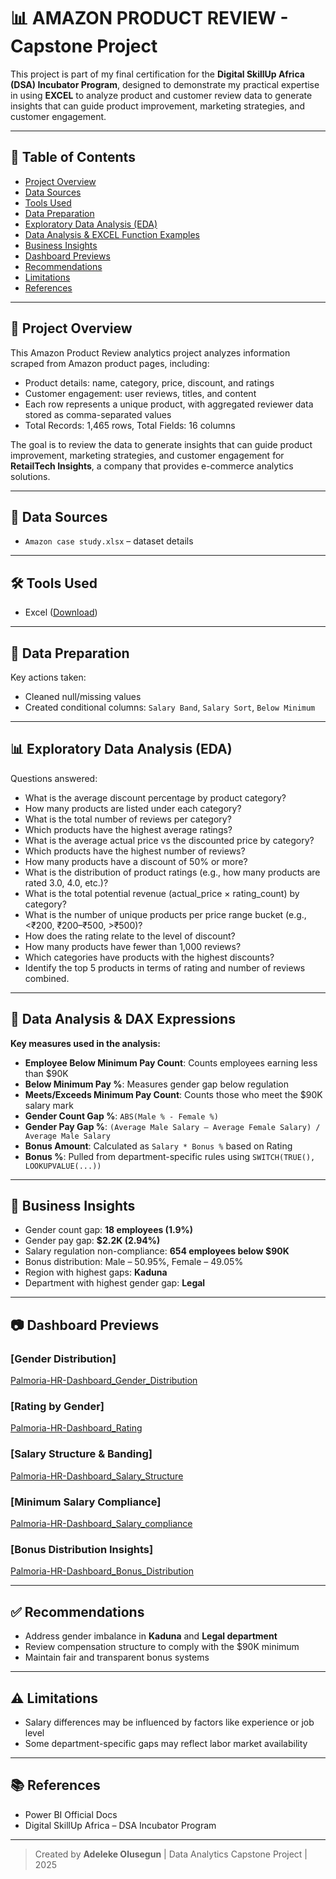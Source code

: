 # 📊 AMAZON PRODUCT REVIEW - Capstone Project

This project is part of my final certification for the **Digital SkillUp Africa (DSA) Incubator Program**, designed to demonstrate my practical expertise in using **EXCEL** to analyze product and customer review data to generate insights that can guide product improvement, marketing strategies, and customer engagement.

---

## 📑 Table of Contents
- [Project Overview](#project-overview)
- [Data Sources](#data-sources)
- [Tools Used](#tools-used)
- [Data Preparation](#data-preparation)
- [Exploratory Data Analysis (EDA)](#exploratory-data-analysis-eda)
- [Data Analysis & EXCEL Function Examples](#data-analysis--excel-function-examples)
- [Business Insights](#business-insights)
- [Dashboard Previews](#dashboard-previews)
- [Recommendations](#recommendations)
- [Limitations](#limitations)
- [References](#references)

---

## 📌 Project Overview

This Amazon Product Review analytics project analyzes information scraped from Amazon product pages, including:
- Product details: name, category, price, discount, and ratings
- Customer engagement: user reviews, titles, and content
- Each row represents a unique product, with aggregated reviewer data stored as comma-separated values
- Total Records: 1,465 rows, Total Fields: 16 columns

The goal is to review the data to generate insights that can guide product improvement, marketing strategies, and customer engagement for **RetailTech Insights**, a company that provides e-commerce analytics solutions.

---

## 📂 Data Sources

- `Amazon case study.xlsx` – dataset details  

---

## 🛠 Tools Used

- Excel ([Download](https://apps.microsoft.com/detail/9ntxr16hnw1t))

---

## 🧹 Data Preparation

Key actions taken:
- Cleaned null/missing values
- Created conditional columns: `Salary Band`, `Salary Sort`, `Below Minimum`

---

## 📊 Exploratory Data Analysis (EDA)

Questions answered:
- What is the average discount percentage by product category?
- How many products are listed under each category?
- What is the total number of reviews per category?
- Which products have the highest average ratings?
- What is the average actual price vs the discounted price by category?
- Which products have the highest number of reviews?
- How many products have a discount of 50% or more?
- What is the distribution of product ratings (e.g., how many products are rated 3.0, 4.0, etc.)?
- What is the total potential revenue (actual_price × rating_count) by category?
- What is the number of unique products per price range bucket (e.g., <₹200, ₹200–₹500, >₹500)?
- How does the rating relate to the level of discount?
- How many products have fewer than 1,000 reviews?
- Which categories have products with the highest discounts?
- Identify the top 5 products in terms of rating and number of reviews combined.

---

## 🧮 Data Analysis & DAX Expressions

**Key measures used in the analysis:**

- **Employee Below Minimum Pay Count**: Counts employees earning less than $90K  
- **Below Minimum Pay %**: Measures gender gap below regulation  
- **Meets/Exceeds Minimum Pay Count**: Counts those who meet the $90K salary mark  
- **Gender Count Gap %**: `ABS(Male % - Female %)`  
- **Gender Pay Gap %**: `(Average Male Salary – Average Female Salary) / Average Male Salary`  
- **Bonus Amount**: Calculated as `Salary * Bonus %` based on Rating  
- **Bonus %**: Pulled from department-specific rules using `SWITCH(TRUE(), LOOKUPVALUE(...))`

---

## 🧠 Business Insights

- Gender count gap: **18 employees (1.9%)**
- Gender pay gap: **$2.2K (2.94%)**
- Salary regulation non-compliance: **654 employees below $90K**
- Bonus distribution: Male – 50.95%, Female – 49.05%
- Region with highest gaps: **Kaduna**
- Department with highest gender gap: **Legal**

---

## 📷 Dashboard Previews

### [Gender Distribution]
[Palmoria-HR-Dashboard_Gender_Distribution](https://github.com/user-attachments/assets/fa195441-27d5-4fa3-af60-cab4a942ce34)

### [Rating by Gender]
[Palmoria-HR-Dashboard_Rating](https://github.com/user-attachments/assets/564287b4-e956-4906-8130-b8e52cf912ae)

### [Salary Structure & Banding]
[Palmoria-HR-Dashboard_Salary_Structure](https://github.com/user-attachments/assets/3f54febd-c2dc-4979-9f7d-bcce5b3df135)

### [Minimum Salary Compliance]
[Palmoria-HR-Dashboard_Salary_compliance](https://github.com/user-attachments/assets/a4f6c453-edb3-4e57-b038-c17df74149c5)

### [Bonus Distribution Insights]
[Palmoria-HR-Dashboard_Bonus_Distribution](https://github.com/user-attachments/assets/1a5de18a-f8b9-4d44-8fbb-006f348f29d4)

---

## ✅ Recommendations

- Address gender imbalance in **Kaduna** and **Legal department**
- Review compensation structure to comply with the $90K minimum
- Maintain fair and transparent bonus systems

---

## ⚠️ Limitations

- Salary differences may be influenced by factors like experience or job level
- Some department-specific gaps may reflect labor market availability

---

## 📚 References

- Power BI Official Docs  
- Digital SkillUp Africa – DSA Incubator Program

---

> Created by **Adeleke Olusegun** | Data Analytics Capstone Project | 2025
